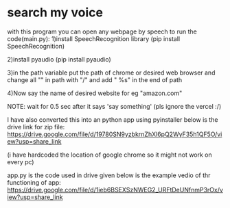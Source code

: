 # search my voice
with this program you can open any webpage by speech
to run the code(main.py):
1)install SpeechRecognition library
          (pip install SpeechRecognition)

2)install pyaudio
          (pip install pyaudio)

3)in the path variable put the path of chrome or desired web browser and change all "\" in path with "/" and add " %s" in the end of path

4)Now say the name of desired website for eg "amazon.com"

NOTE: wait for 0.5 sec after it says 'say something'
(pls ignore the vercel :/)

I have also converted this into an python app using pyinstaller below is the drive link for zip file:
https://drive.google.com/file/d/19780SN9yzbkrnZhXl6pQ2WyF35h1QF5O/view?usp=share_link

(i have hardcoded the location of google chrome so it might not work on every pc)

app.py is the code used in drive
given below is the example vedio of thr functioning of app:
https://drive.google.com/file/d/1ieb6BSEXSzNWEG2_URFtDeUNfnmP3rOx/view?usp=share_link

